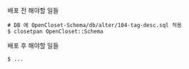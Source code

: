 배포 전 해야할 일들

    # DB 에 OpenCloset-Schema/db/alter/104-tag-desc.sql 적용
    $ closetpan OpenCloset::Schema

배포 후 해야할 일들

    $ ...

